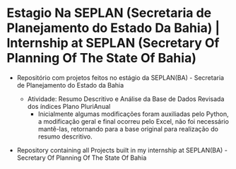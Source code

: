 # Estagio Na SEPLAN (Secretaria de Planejamento do Estado Da Bahia) | Internship at SEPLAN (Secretary Of Planning Of The State Of Bahia)

 - Repositório com projetos feitos no estágio da SEPLAN(BA) - Secretaria de Planejamento do Estado da Bahia 
   - Atividade: Resumo Descritivo e Análise da Base de Dados Revisada dos índices Plano PluriAnual
      - Inicialmente algumas modificações foram auxiliadas pelo Python, a modificação geral e final ocorreu pelo Excel, não foi necessário mantê-las, retornando para a base original para realização do resumo descritivo. 
 
 - Repository containing all Projects built in my internship at SEPLAN(BA) - Secretary Of Planning Of The State Of Bahia
